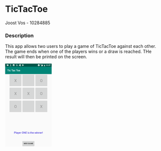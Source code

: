 # TicTacToe
Joost Vos - 10284885


### Description
This app allows two users to play a game of TicTacToe against each other.
The game ends when one of the players wins or a draw is reached. THe result will then be printed on the screen.

<img src="/doc/Screenshot_TicTacToe.png" height="30%" width="30%"/>
